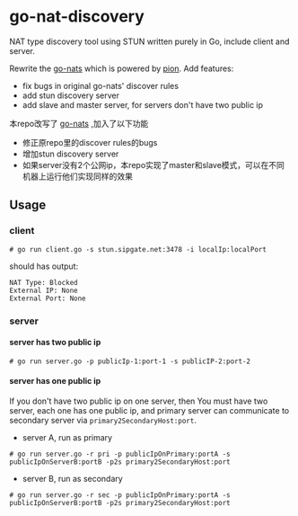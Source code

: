 # go-nat-discovery

NAT type discovery tool using STUN written purely in Go, include client and server.

Rewrite the [go-nats](https://github.com/enobufs/go-nats) which is powered by [pion](https://pion.ly).
Add features:
- fix bugs in original go-nats' discover rules
- add stun discovery server 
- add slave and master server, for servers don't have two public ip

本repo改写了 [go-nats](https://github.com/enobufs/go-nats) ,加入了以下功能

- 修正原repo里的discover rules的bugs
- 增加stun discovery server
- 如果server没有2个公网ip，本repo实现了master和slave模式，可以在不同机器上运行他们实现同样的效果

## Usage

### client 

```
# go run client.go -s stun.sipgate.net:3478 -i localIp:localPort 
```

should has output:
```
NAT Type: Blocked
External IP: None
External Port: None
```

### server

#### server has two public ip

```
# go run server.go -p publicIp-1:port-1 -s publicIP-2:port-2
```

#### server has one public ip

If you don't have two public ip on one server, then You must have two server, each one has one public ip, and primary server can communicate to secondary server via `primary2SecondaryHost:port`.

- server A, run as primary
```
# go run server.go -r pri -p publicIpOnPrimary:portA -s publicIpOnServerB:portB -p2s primary2SecondaryHost:port
```

- server B, run as secondary
```
# go run server.go -r sec -p publicIpOnPrimary:portA -s publicIpOnServerB:portB -p2s primary2SecondaryHost:port
```

